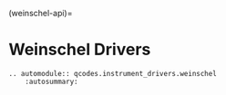 (weinschel-api)=

# Weinschel Drivers

```{eval-rst}
.. automodule:: qcodes.instrument_drivers.weinschel
    :autosummary:
```
